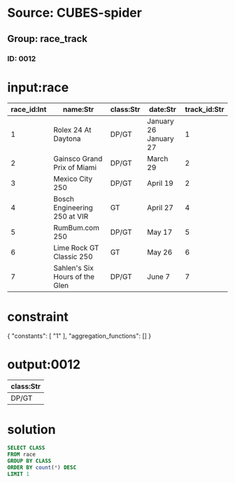 # Source: CUBES-spider
## Group: race_track
### ID: 0012

# input:race

| race_id:Int | name:Str | class:Str | date:Str | track_id:Str |
|---|---|---|---|---|
| 1 | Rolex 24 At Daytona | DP/GT | January 26 January 27 | 1 |
| 2 | Gainsco Grand Prix of Miami | DP/GT | March 29 | 2 |
| 3 | Mexico City 250 | DP/GT | April 19 | 2 |
| 4 | Bosch Engineering 250 at VIR | GT | April 27 | 4 |
| 5 | RumBum.com 250 | DP/GT | May 17 | 5 |
| 6 | Lime Rock GT Classic 250 | GT | May 26 | 6 |
| 7 | Sahlen's Six Hours of the Glen | DP/GT | June 7 | 7 |

# constraint

{
  "constants": [
    "1"
  ],
  "aggregation_functions": []
}

# output:0012

| class:Str |
|---|
| DP/GT |

# solution

```sql
SELECT CLASS
FROM race
GROUP BY CLASS
ORDER BY count(*) DESC
LIMIT 1
```
